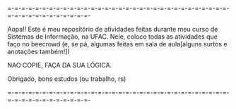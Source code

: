 =-=-=-=-=-=-=-=-=-=-=-=-=-=-=-=-=-=-=-=-=-=-=-=-=-=-=-=-=-=-=-=-=-=-=-=-=-=-=-=-=-=-=-=-

Aopa!!
  Este é meu repositório de atividades feitas durante meu curso de Sistemas de Informação, na UFAC.
  Nele, coloco todas as atividades que faço no beecrowd (e, se pá, algumas feitas em sala de aula[alguns surtos e anotações também!])

NAO COPIE, FAÇA DA SUA LÓGICA.

Obrigado, bons estudos (ou trabalho, rs)

=-=-=-=-=-=-=-=-=-=-=-=-=-=-=-=-=-=-=-=-=-=-=-=-=-=-=-=-=-=-=-=-=-=-=-=-=-=-=-=-=-=-=-=-
